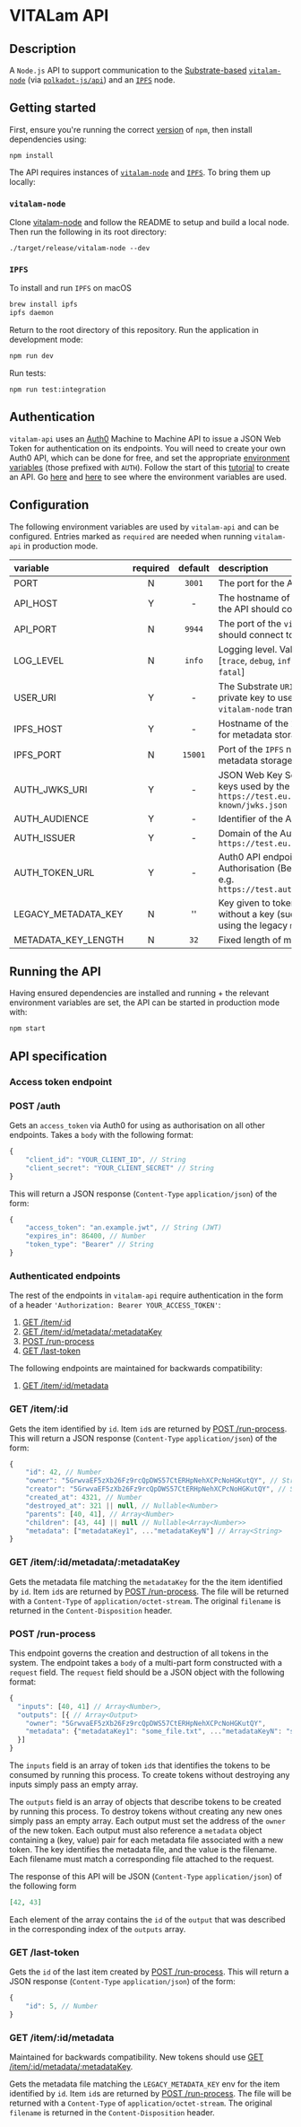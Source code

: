 # VITALam API

## Description

A `Node.js` API to support communication to the [Substrate-based](https://www.substrate.io/) [`vitalam-node`](https://github.com/digicatapult/vitalam-node) (via [`polkadot-js/api`](https://www.npmjs.com/package/@polkadot/api)) and an [`IPFS`](https://ipfs.io/) node.

## Getting started

First, ensure you're running the correct [version](.node-version) of `npm`, then install dependencies using:

```
npm install
```

The API requires instances of [`vitalam-node`](https://github.com/digicatapult/vitalam-node) and [`IPFS`](https://ipfs.io/).
To bring them up locally:

### `vitalam-node`

Clone [vitalam-node](https://github.com/digicatapult/vitalam-node) and follow the README to setup and build a local node. Then run the following in its root directory:

```
./target/release/vitalam-node --dev
```

### `IPFS`

To install and run `IPFS` on macOS

```sh
brew install ipfs
ipfs daemon
```

Return to the root directory of this repository. Run the application in development mode:

```sh
npm run dev
```

Run tests:

```
npm run test:integration
```

## Authentication

`vitalam-api` uses an [Auth0](https://auth0.com/) Machine to Machine API to issue a JSON Web Token for authentication on its endpoints. You will need to create your own Auth0 API, which can be done for free, and set the appropriate [environment variables](#configuration) (those prefixed with `AUTH`). Follow the start of this [tutorial](https://auth0.com/docs/quickstart/backend/nodejs#configure-auth0-apis) to create an API. Go [here](app/routes/auth.js) and [here](app/auth.js) to see where the environment variables are used.

## Configuration

The following environment variables are used by `vitalam-api` and can be configured. Entries marked as `required` are needed when running `vitalam-api` in production mode.

| variable            | required | default | description                                                                                                          |
| :------------------ | :------: | :-----: | :------------------------------------------------------------------------------------------------------------------- |
| PORT                |    N     | `3001`  | The port for the API to listen on                                                                                    |
| API_HOST            |    Y     |    -    | The hostname of the `vitalam-node` the API should connect to                                                         |
| API_PORT            |    N     | `9944`  | The port of the `vitalam-node` the API should connect to                                                             |
| LOG_LEVEL           |    N     | `info`  | Logging level. Valid values are [`trace`, `debug`, `info`, `warn`, `error`, `fatal`]                                 |
| USER_URI            |    Y     |    -    | The Substrate `URI` representing the private key to use when making `vitalam-node` transactions                      |
| IPFS_HOST           |    Y     |    -    | Hostname of the `IPFS` node to use for metadata storage                                                              |
| IPFS_PORT           |    N     | `15001` | Port of the `IPFS` node to use for metadata storage                                                                  |
| AUTH_JWKS_URI       |    Y     |    -    | JSON Web Key Set containing public keys used by the Auth0 API e.g. `https://test.eu.auth0.com/.well-known/jwks.json` |
| AUTH_AUDIENCE       |    Y     |    -    | Identifier of the Auth0 API                                                                                          |
| AUTH_ISSUER         |    Y     |    -    | Domain of the Auth0 API e.g. `https://test.eu.auth0.com/`                                                            |
| AUTH_TOKEN_URL      |    Y     |    -    | Auth0 API endpoint that issues an Authorisation (Bearer) access token e.g. `https://test.auth0.com/oauth/token`      |
| LEGACY_METADATA_KEY |    N     |   ''    | Key given to token metadata posted without a key (such as when posted using the legacy `metadataFile` field)         |
| METADATA_KEY_LENGTH |    N     |  `32`   | Fixed length of metadata keys                                                                                        |

## Running the API

Having ensured dependencies are installed and running + the relevant environment variables are set, the API can be started in production mode with:

```
npm start
```

## API specification

### Access token endpoint

### POST /auth

Gets an `access_token` via Auth0 for using as authorisation on all other endpoints. Takes a `body` with the following format:

```js
{
    "client_id": "YOUR_CLIENT_ID", // String
    "client_secret": "YOUR_CLIENT_SECRET" // String
}
```

This will return a JSON response (`Content-Type` `application/json`) of the form:

```js
{
    "access_token": "an.example.jwt", // String (JWT)
    "expires_in": 86400, // Number
    "token_type": "Bearer" // String
}
```

### Authenticated endpoints

The rest of the endpoints in `vitalam-api` require authentication in the form of a header `'Authorization: Bearer YOUR_ACCESS_TOKEN'`:

1. [GET /item/:id](#get-/item/:id)
2. [GET /item/:id/metadata/:metadataKey](#get-/item/:id/metadata/:metadataKey)
3. [POST /run-process](#POST-/run-process)
4. [GET /last-token](#get-/last-token)

The following endpoints are maintained for backwards compatibility:

1. [GET /item/:id/metadata](#get-/item/:id/metadata)

### GET /item/:id

Gets the item identified by `id`. Item `id`s are returned by [POST /run-process](#post-/run-process). This will return a JSON response (`Content-Type` `application/json`) of the form:

```js
{
    "id": 42, // Number
    "owner": "5GrwvaEF5zXb26Fz9rcQpDWS57CtERHpNehXCPcNoHGKutQY", // String
    "creator": "5GrwvaEF5zXb26Fz9rcQpDWS57CtERHpNehXCPcNoHGKutQY", // String
    "created_at": 4321, // Number
    "destroyed_at": 321 || null, // Nullable<Number>
    "parents": [40, 41], // Array<Number>
    "children": [43, 44] || null // Nullable<Array<Number>>
    "metadata": ["metadataKey1", ..."metadataKeyN"] // Array<String>
}
```

### GET /item/:id/metadata/:metadataKey

Gets the metadata file matching the `metadataKey` for the the item identified by `id`. Item `id`s are returned by [POST /run-process](#post-/run-process). The file will be returned with a `Content-Type` of `application/octet-stream`. The original `filename` is returned in the `Content-Disposition` header.

### POST /run-process

This endpoint governs the creation and destruction of all tokens in the system. The endpoint takes a `body` of a multi-part form constructed with a `request` field. The `request` field should be a JSON object with the following format:

```js
{
  "inputs": [40, 41] // Array<Number>,
  "outputs": [{ // Array<Output>
    "owner": "5GrwvaEF5zXb26Fz9rcQpDWS57CtERHpNehXCPcNoHGKutQY",
    "metadata": {"metadataKey1": "some_file.txt", ..."metadataKeyN": "some_other_file.txt"}
  }]
}
```

The `inputs` field is an array of token `id`s that identifies the tokens to be consumed by running this process. To create tokens without destroying any inputs simply pass an empty array.

The `outputs` field is an array of objects that describe tokens to be created by running this process. To destroy tokens without creating any new ones simply pass an empty array. Each output must set the address of the `owner` of the new token. Each output must also reference a `metadata` object containing a (key, value) pair for each metadata file associated with a new token. The key identifies the metadata file, and the value is the filename. Each filename must match a corresponding file attached to the request.

The response of this API will be JSON (`Content-Type` `application/json`) of the following form

```json
[42, 43]
```

Each element of the array contains the `id` of the `output` that was described in the corresponding index of the `outputs` array.

### GET /last-token

Gets the `id` of the last item created by [POST /run-process](#post-/run-process). This will return a JSON response (`Content-Type` `application/json`) of the form:

```js
{
    "id": 5, // Number
}
```

### GET /item/:id/metadata

Maintained for backwards compatibility. New tokens should use [GET /item/:id/metadata/:metadataKey](#get-/item/:id/metadata/:metadataKey).

Gets the metadata file matching the `LEGACY_METADATA_KEY` env for the item identified by `id`. Item `id`s are returned by [POST /run-process](#post-/run-process). The file will be returned with a `Content-Type` of `application/octet-stream`. The original `filename` is returned in the `Content-Disposition` header.
